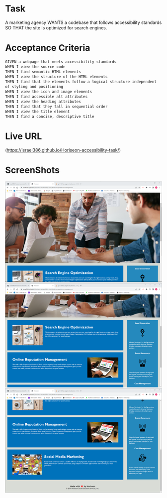 # Task 
A marketing agency
WANTS a codebase that follows accessibility standards
SO THAT the site is optimized for search engines.

# Acceptance Criteria
    GIVEN a webpage that meets accessibility standards
    WHEN I view the source code
    THEN I find semantic HTML elements
    WHEN I view the structure of the HTML elements
    THEN I find that the elements follow a logical structure independent of styling and positioning
    WHEN I view the icon and image elements
    THEN I find accessible alt attributes
    WHEN I view the heading attributes
    THEN I find that they fall in sequential order
    WHEN I view the title element
    THEN I find a concise, descriptive title

# Live URL

(https://israel386.github.io/Horiseon-accessibility-task/)

# ScreenShots

![screenshots](assets/screenshots/Screenshot%202022-04-23%20125547.png)
![screenshots](assets/screenshots/Screenshot%202022-04-23%20125617.png)
![screenshots](assets/screenshots/Screenshot%202022-04-23%20125635.png)